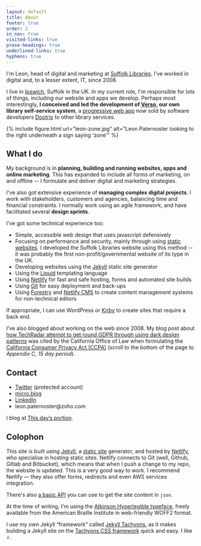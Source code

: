 ```yaml
---
layout: default
title: About
footer: true
order: 2
in_nav: true
visited-links: true
prose-headings: true
underlined-links: true
hyphens: true
---
```


I'm Leon, head of digital and marketing at [Suffolk Libraries](https://www.suffolklibraries.co.uk). I've worked in digital and, to a lesser extent, IT, since 2008.

I live in [Ipswich](https://en.wikipedia.org/wiki/Ipswich), Suffolk in the UK. In my current role, I'm responsible for lots of things, including our website and apps we develop. Perhaps most interestingly, **I conceived and led the development of [Verso](https://dootrix.com/verso/), our own library self-service system**, a [progressive web app](https://en.wikipedia.org/wiki/Progressive_web_applications) now sold by software developers [Dootrix](https://dootrix.com/) to other library services.

{% include figure.html url="leon-zone.jpg" alt="Leon Paternoster looking to the right underneath a sign saying ‘zone’" %}

## What I do

My background is in **planning, building and running websites, apps and online marketing**. This has expanded to include all forms of marketing, on and offline -- I formulate and deliver digital and marketing strategies.

I've also got extensive experience of **managing complex digital projects**. I work with stakeholders, customers and agencies, balancing time and financial constraints. I normally work using an agile framework, and have facilitated several **design sprints**.

I've got some technical experience too:

- Simple, accessible web design that uses javascript defensively
- Focusing on performance and security, mainly through using [static websites](https://en.wikipedia.org/wiki/Static_web_page). I developed the Suffolk Libraries website using this method -- it was probably the first non-profit/governmental website of its type in the UK.
- Developing websites using the [Jekyll](https://jekyllrb.com) static site generator
- Using the [Liquid](https://shopify.github.io/liquid/) templating language
- Using [Netlify](https://netlify.com) for fast and safe hosting, forms and automated site builds
- Using [Git](https://git-scm.com/) for easy deployment and back-ups
- Using [Forestry](https://forestry.io/) and [Netlify CMS](https://www.netlifycms.org/) to create content management systems for non-technical editors

If appropriate, I can use WordPress or [Kirby](https://getkirby.com) to create sites that require a back end.

I’ve also blogged about working on the web since 2008. My blog post about [how TechRadar attempt to get round GDPR through using dark design patterns](/posts/techradar-gdpr/) was cited by the California Office of Law when formulating the [California Consumer Privacy Act (CCPA)](https://oag.ca.gov/privacy/ccpa/regs) (scroll to the bottom of the page to <cite>Appendix C, 15 day period</cite>).

## Contact

<ul>

<li><a href="https://mobile.twitter.com/leonpaternoster/">Twitter</a> (protected account)</li>
<li><a href="https://micro.blog/leonp/">micro.blog</a></li>
<li><a href="https://uk.linkedin.com/in/leonpaternoster">LinkedIn</a></li>
<li>leon.paternoster@zoho.com</li>

</ul>

I blog at [This day’s portion](https://www.thisdaysportion.com).

## Colophon

<p>This site is built using <a href="https://jekyllrb.com">Jekyll</a>, a <a href="https://en.wikipedia.org/wiki/Static_web_page">static site</a> generator, and hosted by <a href="https://www.netlify.com">Netlify</a>, who specialise in hosting static sites. Netlify connects to Git (well, Github, Gitlab and Bitbucket), which means that when I push a change to my repo, the website is updated. This is a very good way to work. I recommend Netlify &#8212; they also offer forms, redirects and even AWS services integration.</p>

<p>There's also <a href="/api">a basic API</a> you can use to get the site content in <code>json</code>.</p>

At the time of writing, I'm using the [Atkinson Hyperlegible typeface](https://www.brailleinstitute.org/freefont), freely available from the American Braille Institute in web-friendly WOFF2 format.

<p>I use my own Jekyll &#8220;framework&#8221; called <a href="https://github.com/leonp/jekyll-tachyons">Jekyll Tachyons</a>, as it makes building a Jekyll site on the <a href="http://tachyons.io">Tachyons CSS framework</a> quick and easy. I like <span role="img" aria-label="lightning fast">⚡️</span>.</p>
